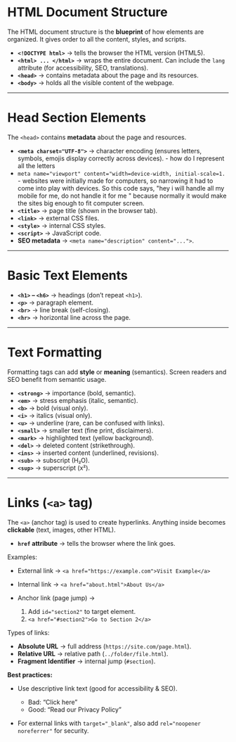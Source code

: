 # HTML Document Structure

The HTML document structure is the **blueprint** of how elements are organized. It gives order to all the content, styles, and scripts.

- **`<!DOCTYPE html>`** → tells the browser the HTML version (HTML5).
- **`<html> ... </html>`** → wraps the entire document. Can include the `lang` attribute (for accessibility, SEO, translations).
- **`<head>`** → contains metadata about the page and its resources.
- **`<body>`** → holds all the visible content of the webpage.

---

# Head Section Elements

The `<head>` contains **metadata** about the page and resources.

- **`<meta charset="UTF-8">`** → character encoding (ensures letters, symbols, emojis display correctly across devices). - how do I represent all the letters
- `meta name="viewport" content="width=device-width, initial-scale=1.` - websites were initially made for computers, so narrowing it had to come into play with devices. So this code says, "hey i will handle all my mobile for me, do not handle it for me " because normally it would make the sites big enough to fit computer screen.
- **`<title>`** → page title (shown in the browser tab).
- **`<link>`** → external CSS files.
- **`<style>`** → internal CSS styles.
- **`<script>`** → JavaScript code.
- **SEO metadata** → `<meta name="description" content="...">`.

---

# Basic Text Elements

- **`<h1>` – `<h6>`** → headings (don’t repeat `<h1>`).
- **`<p>`** → paragraph element.
- **`<br>`** → line break (self-closing).
- **`<hr>`** → horizontal line across the page.

---

# Text Formatting

Formatting tags can add **style** or **meaning** (semantics). Screen readers and SEO benefit from semantic usage.

- **`<strong>`** → importance (bold, semantic).
- **`<em>`** → stress emphasis (italic, semantic).
- **`<b>`** → bold (visual only).
- **`<i>`** → italics (visual only).
- **`<u>`** → underline (rare, can be confused with links).
- **`<small>`** → smaller text (fine print, disclaimers).
- **`<mark>`** → highlighted text (yellow background).
- **`<del>`** → deleted content (strikethrough).
- **`<ins>`** → inserted content (underlined, revisions).
- **`<sub>`** → subscript (H₂O).
- **`<sup>`** → superscript (x²).

---

# Links (`<a>` tag)

The `<a>` (anchor tag) is used to create hyperlinks. Anything inside becomes **clickable** (text, images, other HTML).

- **`href` attribute** → tells the browser where the link goes.

Examples:

- External link → `<a href="https://example.com">Visit Example</a>`
- Internal link → `<a href="about.html">About Us</a>`
- Anchor link (page jump) →

  1. Add `id="section2"` to target element.
  2. `<a href="#section2">Go to Section 2</a>`

Types of links:

- **Absolute URL** → full address (`https://site.com/page.html`).
- **Relative URL** → relative path (`../folder/file.html`).
- **Fragment Identifier** → internal jump (`#section`).

**Best practices:**

- Use descriptive link text (good for accessibility & SEO).

  - Bad: “Click here”
  - Good: “Read our Privacy Policy”

- For external links with `target="_blank"`, also add `rel="noopener noreferrer"` for security.

